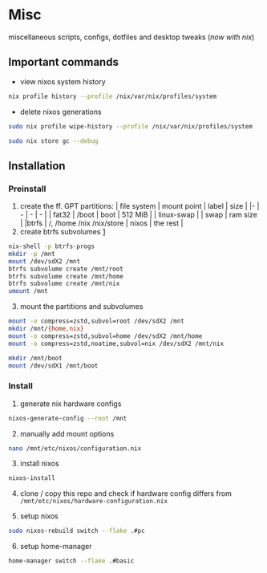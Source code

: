 # Misc

miscellaneous scripts, configs, dotfiles and desktop tweaks (_now with nix_)

## Important commands

- view nixos system history

```sh
nix profile history --profile /nix/var/nix/profiles/system
```

- delete nixos generations

```sh
sudo nix profile wipe-history --profile /nix/var/nix/profiles/system
```

```sh
sudo nix store gc --debug
```

## Installation

### Preinstall

1. create the ff. GPT partitions:
   | file system | mount point | label | size |
   |- | - | - | - |
   | fat32 | /boot | boot | 512 MiB |
   | linux-swap | | swap | ram size |
   |btrfs | /, /home /nix /nix/store | nixos | the rest |
2. create btrfs subvolumes [1](https://nixos.wiki/wiki/Btrfs)

```sh
nix-shell -p btrfs-progs
mkdir -p /mnt
mount /dev/sdX2 /mnt
btrfs subvolume create /mnt/root
btrfs subvolume create /mnt/home
btrfs subvolume create /mnt/nix
umount /mnt
```

3. mount the partitions and subvolumes

```sh
mount -o compress=zstd,subvol=root /dev/sdX2 /mnt
mkdir /mnt/{home,nix}
mount -o compress=zstd,subvol=home /dev/sdX2 /mnt/home
mount -o compress=zstd,noatime,subvol=nix /dev/sdX2 /mnt/nix

mkdir /mnt/boot
mount /dev/sdX1 /mnt/boot
```

### Install

1. generate nix hardware configs

```sh
nixos-generate-config --root /mnt
```

2. manually add mount options

```sh
nano /mnt/etc/nixos/configuration.nix
```

3. install nixos

```sh
nixos-install
```

4. clone / copy this repo and check if hardware config differs from `/mnt/etc/nixos/hardware-configuration.nix`

5. setup nixos

```sh
sudo nixos-rebuild switch --flake .#pc
```

6. setup home-manager

```sh
home-manager switch --flake .#basic
```
